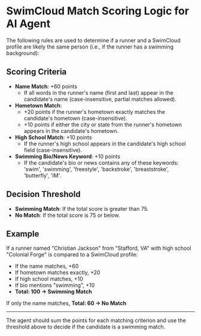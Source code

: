 # SwimCloud Match Scoring Logic for AI Agent

The following rules are used to determine if a runner and a SwimCloud profile are likely the same person (i.e., if the runner has a swimming background):

## Scoring Criteria

- **Name Match**: +60 points
  - If all words in the runner's name (first and last) appear in the candidate's name (case-insensitive, partial matches allowed).
- **Hometown Match**:
  - +20 points if the runner's hometown exactly matches the candidate's hometown (case-insensitive).
  - +10 points if either the city or state from the runner's hometown appears in the candidate's hometown.
- **High School Match**: +10 points
  - If the runner's high school appears in the candidate's high school field (case-insensitive).
- **Swimming Bio/News Keyword**: +10 points
  - If the candidate's bio or news contains any of these keywords: 'swim', 'swimming', 'freestyle', 'backstroke', 'breaststroke', 'butterfly', 'IM'.

## Decision Threshold

- **Swimming Match**: If the total score is greater than 75.
- **No Match**: If the total score is 75 or below.

## Example

If a runner named "Christian Jackson" from "Stafford, VA" with high school "Colonial Forge" is compared to a SwimCloud profile:
- If the name matches, +60
- If hometown matches exactly, +20
- If high school matches, +10
- If bio mentions "swimming", +10
- **Total: 100 → Swimming Match**

If only the name matches, **Total: 60 → No Match**

---

The agent should sum the points for each matching criterion and use the threshold above to decide if the candidate is a swimming match.